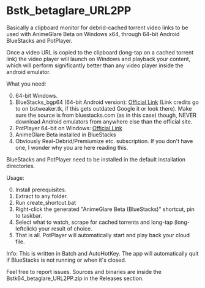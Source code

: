 # Bstk_betaglare_URL2PP
Basically a clipboard monitor for debrid-cached torrent video links to be used with AnimeGlare Beta on Windows x64, through 64-bit Android BlueStacks and PotPlayer.

Once a video URL is copied to the clipboard (long-tap on a cached torrent link) the video player will launch on Windows and playback your content,
which will perform significantly better than any video player inside the android emulator.

What you need:

0. 64-bit Windows.
1. BlueStacks_bgp64 (64-bit Android version): [Official Link](https://cdn3.bluestacks.com/downloads/windows/bgp64/4.230.10.4001/096e978c8429333d618528e5c71af873/x64/BlueStacks-Installer_4.230.10.4001_amd64_native.exe) (Link credits go to on bstweaker.tk, if this gets outdated Google it or look there). Make sure the source is from bluestacks.com (as in this case) though, NEVER download Android emulators from anywhere else than the official site.
2. PotPlayer 64-bit on Windows: [Official Link](https://potplayer.daum.net/)
3. AnimeGlare Beta installed in BlueStacks
4. Obviously Real-Debrid/Premiumize etc. subscription. If you don't have one, I wonder why you are here reading this.

BlueStacks and PotPlayer need to be installed in the default installation directories.

Usage:

0. Install prerequisites.
1. Extract to any folder.
2. Run create_shortcut.bat
3. Right-click the generated "AnimeGlare Beta (BlueStacks)" shortcut, pin to taskbar.
4. Select what to watch, scrape for cached torrents and long-tap (long-leftclick) your result of choice.
5. That is all. PotPlayer will automatically start and play back your cloud file.

Info:
This is written in Batch and AutoHotKey.
The app will automatically quit if BlueStacks is not running or when it's closed.

Feel free to report issues. Sources and binaries are inside the Bstk64_betaglare_URL2PP.zip in the Releases section.
